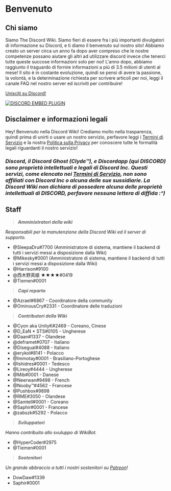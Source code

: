 <!-- TITLE: Italian - Pagina Iniziale -->
<!-- SUBTITLE: Benvenuto nella Discord Wiki! -->

# Benvenuto
## Chi siamo

Siamo The Discord Wiki. Siamo fieri di essere fra i più importanti divulgatori di informazione su Discord, e ti diamo il benvenuto sul nostro sito! Abbiamo creato un server circa un anno fa dopo aver compreso che le nostre competenze possano aiutare gli altri ad utilizzare discord invece che tenerci tutte queste succose informazioni solo per noi! L'anno dopo, abbiamo raggiunto il traguardo di fornire informazioni a più di 3.5 milioni di utenti al mese! Il sito è in costante evoluzione, quindi se pensi di avere la passione, la volontà, e la determinazione richiesta per scrivere articoli per noi, leggi il canale FAQ nel nostro server ed iscriviti per contribuire!

[Unisciti su Discord!](https://discord.gg/ZRJ9Ghh)

<a href="https://discord.gg/ZRJ9Ghh">![DISCORD EMBED PLUGIN](https://discordapp.com/api/guilds/367460196148183040/widget.png?style=banner2)</a>

## Disclaimer e informazioni legali
Hey! Benvenuto nella Discord Wiki! Crediamo molto nella trasparenza, quindi prima di unirti o usare un nostro servizio, perfavore leggi i [Termini di Servizio](/terms) e la nostra [Politica sulla Privacy](/privacy) per conoscere tutte le formalità legali riguardanti il nostro servizio!

### ***Discord, il Discord Ghost (Clyde™), e Discordapp (qui DISCORD) sono proprietà intellettuali e legali di Discord Inc. Questi servizi, come elencato nei [Termini di Servizio](/terms), non sono affiliati con Discord Inc o alcuna delle sue sussidiarie. La Discord Wiki non dichiara di possedere alcuna delle proprietà intellettuali di DISCORD, perfavore nessuna lettera di diffida :^)***

## Staff
> ***Amministratori della wiki***

*Responsabili per la manutenzione della Discord Wiki ed il server di supporto.*
* @SleepaDru#7700 (Amministratore di sistema, mantiene il backend di tutti i servizi messi a disposizione dalla Wiki)
* @Mikesky#0001 (Amministratore di sistema, mantiene il backend di tutti i servizi messi a disposizione dalla Wiki)
* @Harrison#9100
* @西木野真姫 ★★★★#0419
* @Tiemen#0001

> ***Capi reparto***

* @Azrael#6867 - Coordinatore della community
* @OminousCry#2331 - Coordinatore delle traduzioni

> ***Contributori della Wiki***

* @Cyon aka UnityK#2469 - Coreano, Cinese
* @D_EaN * STS#0105 - Ungherese
* @Daan#1337 - Olandese
* @deframet#0707 - Italiano
* @Disegual#4088 - Italiano
* @erykol#8141 - Polacco
* @Immotay#0001 - Brasiliano-Portoghese
* @Ishidres#0001 - Tedesco
* @Lireoy#4444 - Ungherese
* @Mib#0001 - Danese
* @Neerwan#9498 - French
* @Nooby™#4562 - Francese
* @Pushbox#9898
* @RME#3050 - Olandese
* @Samtell#0001 - Coreano
* @Saphir#0001 - Francese
* @zabszk#5292 - Polacco

> ***Sviluppatori***

*Hanno contribuito allo svuluppo di WikiBot.*
* @HyperCoder#2975
* @Tiemen#0001

> ***Sostenitori***

*Un grande abbraccio a tutti i nostri sostenitori su [Patreon](https://www.patreon.com/TheDiscordWiki)!*

* DowDaw#1339
* Saphir#0001